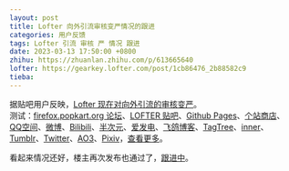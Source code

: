 ```yaml
---
layout: post
title: Lofter 向外引流审核变严情况的跟进
categories: 用户反馈
tags: Lofter 引流 审核 严 情况 跟进
date: 2023-03-13 17:50:00 +0800
zhihu: https://zhuanlan.zhihu.com/p/613665640
lofter: https://gearkey.lofter.com/post/1cb86476_2b88582c9
tieba: 
---
```


据贴吧用户反映，[Lofter 现在对向外引流的审核变严](https://tieba.baidu.com/p/8305826979)。  
测试：[firefox.popkart.org 论坛](https://firefox.popkart.org/)、[LOFTER 贴吧](https://tieba.baidu.com/f?kw=lofter)、[Github Pages](https://pages.github.com/)、[个站商店](https://storeweb.cn/)、[QQ空间](https://qzone.qq.com/)、[微博](https://weibo.com/)、[Bilibili](https://www.bilibili.com/)、[半次元](https://bcy.net/)、[爱发电](https://afdian.net/)、[飞鸽博客](https://feigeblog.com/)、[TagTree](https://www.fantasytagtree.com/)、[inner](https://www.inner.pub/)、[Tumblr](https://www.tumblr.com/)、[Twitter](https://twitter.com/)、[AO3](https://archiveofourown.org/)、[Pixiv](https://www.pixiv.net/)，[查看更多](https://tieba.baidu.com/p/8301585070)。

看起来情况还好，楼主再次发布也通过了，[跟进中](https://tieba.baidu.com/f?kw=lofter)。